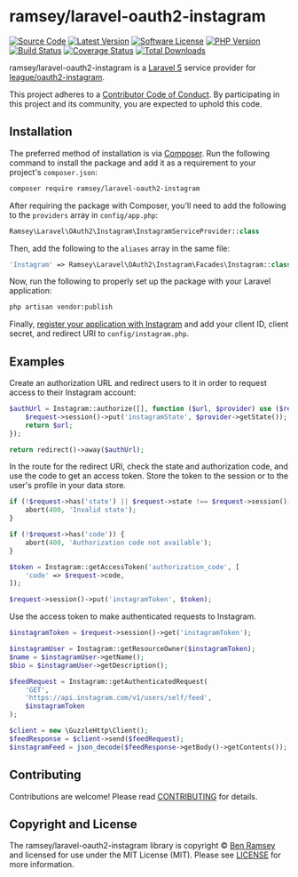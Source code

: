 # ramsey/laravel-oauth2-instagram

[![Source Code][badge-source]][source]
[![Latest Version][badge-release]][packagist]
[![Software License][badge-license]][license]
[![PHP Version][badge-php]][php]
[![Build Status][badge-build]][build]
[![Coverage Status][badge-coverage]][coverage]
[![Total Downloads][badge-downloads]][downloads]

ramsey/laravel-oauth2-instagram is a [Laravel 5](https://laravel.com/) service
provider for [league/oauth2-instagram](https://github.com/thephpleague/oauth2-instagram).

This project adheres to a [Contributor Code of Conduct][conduct]. By
participating in this project and its community, you are expected to uphold this
code.


## Installation

The preferred method of installation is via [Composer][]. Run the following
command to install the package and add it as a requirement to your project's
`composer.json`:

```bash
composer require ramsey/laravel-oauth2-instagram
```

After requiring the package with Composer, you'll need to add the following to
the `providers` array in `config/app.php`:

``` php
Ramsey\Laravel\OAuth2\Instagram\InstagramServiceProvider::class
```

Then, add the following to the `aliases` array in the same file:

``` php
'Instagram' => Ramsey\Laravel\OAuth2\Instagram\Facades\Instagram::class
```

Now, run the following to properly set up the package with your Laravel
application:

``` bash
php artisan vendor:publish
```

Finally, [register your application with Instagram](https://www.instagram.com/developer/)
and add your client ID, client secret, and redirect URI to `config/instagram.php`.


## Examples

Create an authorization URL and redirect users to it in order to request access
to their Instagram account:

``` php
$authUrl = Instagram::authorize([], function ($url, $provider) use ($request) {
    $request->session()->put('instagramState', $provider->getState());
    return $url;
});

return redirect()->away($authUrl);
```

In the route for the redirect URI, check the state and authorization code, and
use the code to get an access token. Store the token to the session or to the
user's profile in your data store.

``` php
if (!$request->has('state') || $request->state !== $request->session()->get('instagramState')) {
    abort(400, 'Invalid state');
}

if (!$request->has('code')) {
    abort(400, 'Authorization code not available');
}

$token = Instagram::getAccessToken('authorization_code', [
    'code' => $request->code,
]);

$request->session()->put('instagramToken', $token);
```

Use the access token to make authenticated requests to Instagram.

``` php
$instagramToken = $request->session()->get('instagramToken');

$instagramUser = Instagram::getResourceOwner($instagramToken);
$name = $instagramUser->getName();
$bio = $instagramUser->getDescription();

$feedRequest = Instagram::getAuthenticatedRequest(
    'GET',
    'https://api.instagram.com/v1/users/self/feed',
    $instagramToken
);

$client = new \GuzzleHttp\Client();
$feedResponse = $client->send($feedRequest);
$instagramFeed = json_decode($feedResponse->getBody()->getContents());
```


## Contributing

Contributions are welcome! Please read [CONTRIBUTING][] for details.


## Copyright and License

The ramsey/laravel-oauth2-instagram library is copyright © [Ben Ramsey](https://benramsey.com)
and licensed for use under the MIT License (MIT). Please see [LICENSE][] for
more information.


[conduct]: https://github.com/ramsey/laravel-oauth2-instagram/blob/master/.github/CODE_OF_CONDUCT.md
[composer]: http://getcomposer.org/
[documentation]: https://ramsey.github.io/laravel-oauth2-instagram/
[contributing]: https://github.com/ramsey/laravel-oauth2-instagram/blob/master/.github/CONTRIBUTING.md

[badge-source]: http://img.shields.io/badge/source-ramsey/laravel--oauth2--instagram-blue.svg?style=flat-square
[badge-release]: https://img.shields.io/packagist/v/ramsey/laravel-oauth2-instagram.svg?style=flat-square&label=release
[badge-license]: https://img.shields.io/packagist/l/ramsey/laravel-oauth2-instagram.svg?style=flat-square
[badge-php]: https://img.shields.io/packagist/php-v/ramsey/laravel-oauth2-instagram.svg?style=flat-square
[badge-build]: https://img.shields.io/travis/ramsey/laravel-oauth2-instagram/master.svg?style=flat-square
[badge-coverage]: https://img.shields.io/coveralls/github/ramsey/laravel-oauth2-instagram/master.svg?style=flat-square
[badge-downloads]: https://img.shields.io/packagist/dt/ramsey/laravel-oauth2-instagram.svg?style=flat-square&colorB=mediumvioletred

[source]: https://github.com/ramsey/laravel-oauth2-instagram
[packagist]: https://packagist.org/packages/ramsey/laravel-oauth2-instagram
[license]: https://github.com/ramsey/laravel-oauth2-instagram/blob/master/LICENSE
[php]: https://php.net
[build]: https://travis-ci.org/ramsey/laravel-oauth2-instagram
[coverage]: https://coveralls.io/r/ramsey/laravel-oauth2-instagram?branch=master
[downloads]: https://packagist.org/packages/ramsey/laravel-oauth2-instagram

